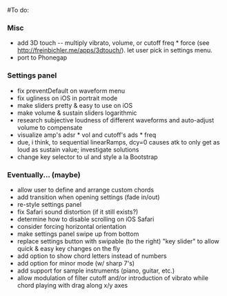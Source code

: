 #To do:

### Misc
* add 3D touch -- multiply vibrato, volume, or cutoff freq * force (see http://freinbichler.me/apps/3dtouch/). let user pick in settings menu.
* port to Phonegap

### Settings panel
* fix preventDefault on waveform menu
* fix ugliness on iOS in portrait mode
* make sliders pretty & easy to use on iOS
* make volume & sustain sliders logarithmic
* research subjective loudness of different waveforms and auto-adjust volume to compensate
* visualize amp's adsr * vol and cutoff's ads * freq
* due, i think, to sequential linearRamps, dcy=0 causes atk to only get as loud as sustain value; investigate solutions
* change key selector to ul and style a la Bootstrap

### Eventually... (maybe)
* allow user to define and arrange custom chords
* add transition when opening settings (fade in/out)
* re-style settings panel
* fix Safari sound distortion (if it still exists?)
* determine how to disable scrolling on iOS Safari
* consider forcing horizontal orientation
* make settings panel swipe up from bottom
* replace settings button with swipable (to the right) "key slider" to allow quick & easy key changes on the fly
* add option to show chord letters instead of numbers
* add option for minor mode (w/ sharp 7's)
* add support for sample instruments (piano, guitar, etc.)
* allow modulation of filter cutoff and/or introduction of vibrato while chord playing with drag along x/y axes
